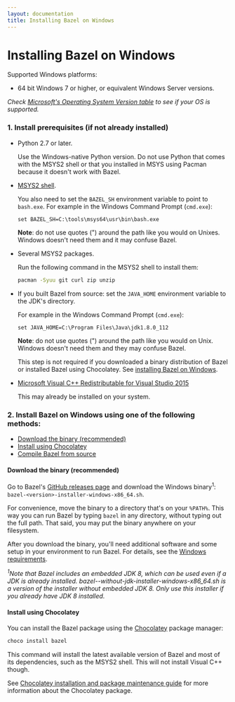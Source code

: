 ```yaml
---
layout: documentation
title: Installing Bazel on Windows
---
```


# <a name="windows"></a>Installing Bazel on Windows

Supported Windows platforms:

*   64 bit Windows 7 or higher, or equivalent Windows Server versions.

_Check
<a href="https://msdn.microsoft.com/en-us/library/windows/desktop/ms724832(v=vs.85).aspx">Microsoft's
Operating System Version table</a> to see if your OS is supported._

### 1. Install prerequisites (if not already installed)

*   Python 2.7 or later.

    Use the Windows-native Python version. Do not use Python that comes with the
    MSYS2 shell or that you installed in MSYS using Pacman because it doesn't
    work with Bazel.

*   [MSYS2 shell](https://msys2.github.io/).

    You also need to set the `BAZEL_SH` environment variable to point to
    `bash.exe`. For example in the Windows Command Prompt (`cmd.exe`):

    ```
    set BAZEL_SH=C:\tools\msys64\usr\bin\bash.exe
    ```

    **Note**: do not use quotes (") around the path like you would on Unixes.
    Windows doesn't need them and it may confuse Bazel.

*   Several MSYS2 packages.

    Run the following command in the MSYS2 shell to install them:

    ```bash
    pacman -Syuu git curl zip unzip
    ```

*   If you built Bazel from source: set the `JAVA_HOME` environment variable to
    the JDK's directory.

    For example in the Windows Command Prompt (`cmd.exe`):

    ```
    set JAVA_HOME=C:\Program Files\Java\jdk1.8.0_112
    ```

    **Note**: do not use quotes (") around the path like you would on Unix.
    Windows doesn't need them and they may confuse Bazel.

    This step is not required if you downloaded a binary distribution of Bazel
    or installed Bazel using Chocolatey. See [installing Bazel on
    Windows](install-windows.html).

*   [Microsoft Visual C++ Redistributable for Visual Studio 2015](https://www.microsoft.com/en-us/download/details.aspx?id=48145)

    This may already be installed on your system.

### 2. Install Bazel on Windows using one of the following methods:

*   [Download the binary (recommended)](#download-the-binary-recommended)
*   [Install using Chocolatey](#install-using-chocolatey)
*   [Compile Bazel from source](install-compile-source.html)

#### Download the binary (recommended)

Go to Bazel's [GitHub releases page](https://github.com/bazelbuild/bazel/releases)
and download the Windows binary<sup>1</sup>: `bazel-<version>-installer-windows-x86_64.sh`.

For convenience, move the binary to a directory that's on your `%PATH%`. This
way you can run Bazel by typing `bazel` in any directory, without typing out the
full path. That said, you may put the binary anywhere on your filesystem.

After you download the binary, you'll need additional
software and some setup in your environment to run Bazel. For details, see the
[Windows requirements](windows.html).

_<sup>1</sup>Note that Bazel includes an embedded JDK 8, which can be used even if a JDK is already installed. bazel-<version>-without-jdk-installer-windows-x86_64.sh is a version of the installer without embedded JDK 8. Only use this installer if you already have JDK 8 installed._

#### Install using Chocolatey

You can install the Bazel package using the [Chocolatey](https://chocolatey.org)
package manager:

```sh
choco install bazel
```

This command will install the latest available version of Bazel and most of
its dependencies, such as the MSYS2 shell. This will not install Visual C++
though.

See [Chocolatey installation and package maintenance
guide](https://bazel.build/windows-chocolatey-maintenance.html) for more
information about the Chocolatey package.
